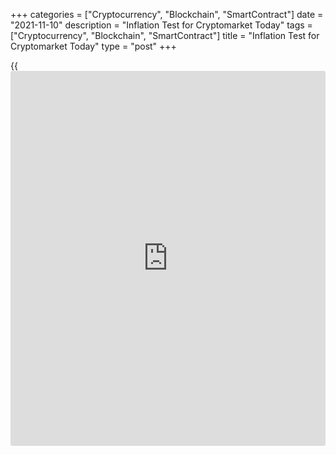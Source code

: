 +++
categories = ["Cryptocurrency", "Blockchain", "SmartContract"]
date = "2021-11-10"
description = "Inflation Test for Cryptomarket Today"
tags = ["Cryptocurrency", "Blockchain", "SmartContract"]
title = "Inflation Test for Cryptomarket Today"
type = "post"
+++

{{<iframe id="large-banner" src="https://www.bounty.group/#slide=2.0" width="100%" height="600" scrolling="no" style="border: 0px solid rgb(216, 221, 230); border-radius: 3px;">}}

Bitcoin has retreated 2% from the record highs reached a day ago and is
trading near $66.5K, matching the October highs area. This pullback
indicates an attempt to lock in profits after the recent gains and look
around. The fact is that the stock market was selling the day before
effectively shifted the balance of power to the sellers.

The RSI index is pulling back today on the [daily](https://www.fintecher.org/2020/03/03/forex-trading-daily-strategy/) candlestick charts,
remaining in the area below 70 points. The cryptocurrency fear and greed
index has rolled back 9 points to 75, back to its typical values of the
last four weeks.

Overall, this reflects a very wary state of crypto buyers if a cautious
pullback is seen on early signals of market overheating.

Some pressure is also seen in a wide range of popular altcoins.

The total capitalisation of the crypto market has rolled back under $2.9
trillion. Arguably, the crypto market now finds itself at a point where
its short-term dynamics may be influenced by stock market sentiment.
Yesterday, there was also an increase in selling pressure after record
capitalisation levels were updated.

The democratisation of access to stock markets and the increasing
institutional interest in cryptocurrencies reinforces the thesis that
these markets are communicating vessels, and risk appetite is now one
for two.

The strength of risk appetite should pass the inflation test today. The
Chinese data published this morning has beaten expectations, marking a
new, 26-year high in producer price growth. Next on the agenda are
statistics from the USA. A further acceleration will raise the question
of whether central bankers are really in control of the situation.

The acceleration of price increases will convince us that a new level of
turbulence is ahead, which initially promises a significant impact on
risky asset prices and a deepening of the corrective pullback. In the
longer term, however, distrust of central bank [policy](https://www.fintechee.com/policy/) is the main driver
of cryptocurrency emergence, so its long-term appeal only promises to
grow from this.

_Source:[FXPro][1]_

   1. /geturl/index/ba5a2e747d8a05d33955d0b3801352adc5c9da42/